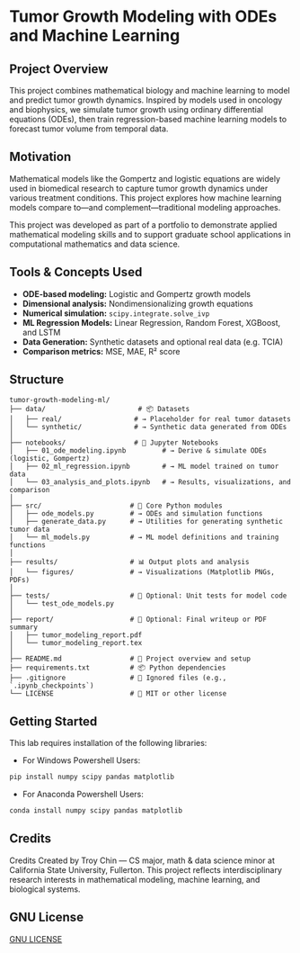 # Tumor Growth Modeling with ODEs and Machine Learning

## Project Overview

This project combines mathematical biology and machine learning to model and predict tumor growth dynamics. Inspired by models used in oncology and biophysics, we simulate tumor growth using ordinary differential equations (ODEs), then train regression-based machine learning models to forecast tumor volume from temporal data.

## Motivation

Mathematical models like the Gompertz and logistic equations are widely used in biomedical research to capture tumor growth dynamics under various treatment conditions. This project explores how machine learning models compare to—and complement—traditional modeling approaches.

This project was developed as part of a portfolio to demonstrate applied mathematical modeling skills and to support graduate school applications in computational mathematics and data science.

## Tools & Concepts Used

- **ODE-based modeling:** Logistic and Gompertz growth models
- **Dimensional analysis:** Nondimensionalizing growth equations
- **Numerical simulation:** `scipy.integrate.solve_ivp`
- **ML Regression Models:** Linear Regression, Random Forest, XGBoost, and LSTM
- **Data Generation:** Synthetic datasets and optional real data (e.g. TCIA)
- **Comparison metrics:** MSE, MAE, R² score

## Structure

```
tumor-growth-modeling-ml/
├── data/                       # 📦 Datasets
│   ├── real/                  # → Placeholder for real tumor datasets
│   └── synthetic/             # → Synthetic data generated from ODEs
│
├── notebooks/                 # 📓 Jupyter Notebooks
│   ├── 01_ode_modeling.ipynb         # → Derive & simulate ODEs (logistic, Gompertz)
│   ├── 02_ml_regression.ipynb        # → ML model trained on tumor data
│   └── 03_analysis_and_plots.ipynb   # → Results, visualizations, and comparison
│
├── src/                      # 🧠 Core Python modules
│   ├── ode_models.py         # → ODEs and simulation functions
│   ├── generate_data.py      # → Utilities for generating synthetic tumor data
│   └── ml_models.py          # → ML model definitions and training functions
│
├── results/                  # 📊 Output plots and analysis
│   └── figures/              # → Visualizations (Matplotlib PNGs, PDFs)
│
├── tests/                    # 🧪 Optional: Unit tests for model code
│   └── test_ode_models.py
│
├── report/                   # 📄 Optional: Final writeup or PDF summary
│   ├── tumor_modeling_report.pdf
│   └── tumor_modeling_report.tex
│
├── README.md                 # 📘 Project overview and setup
├── requirements.txt          # 📦 Python dependencies
├── .gitignore                # 🚫 Ignored files (e.g., `.ipynb_checkpoints`)
└── LICENSE                   # 📜 MIT or other license
```

## Getting Started

This lab requires installation of the following libraries:

- For Windows Powershell Users:
```bash
pip install numpy scipy pandas matplotlib
```

- For Anaconda Powershell Users:
```bash
conda install numpy scipy pandas matplotlib
```

## Credits

Credits
Created by Troy Chin — CS major, math & data science minor at California State University, Fullerton. This project reflects interdisciplinary research interests in mathematical modeling, machine learning, and biological systems.

## GNU License
[GNU LICENSE](https://github.com/troyc03/CSUF-Tumor-Growth/blob/main/LICENSE)
